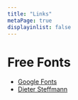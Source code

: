 ```yaml
---
title: "Links"
metaPage: true
displayinlist: false
---
```


# Free Fonts

* [Google Fonts](https://fonts.google.com/)
* [Dieter Steffmann](http://www.steffmann.de/wordpress/)
